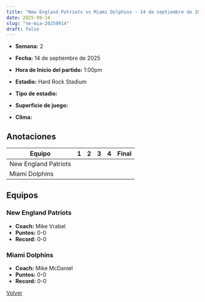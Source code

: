 ```yaml
---
title: "New England Patriots vs Miami Dolphins - 14 de septiembre de 2025"
date: 2025-09-14
slug: "ne-mia-20250914"
draft: false
---
```


* **Semana:** 2
* **Fecha:** 14 de septiembre de 2025

* **Hora de Inicio del partido:** 1:00pm
* **Estadio:** Hard Rock Stadium
* **Tipo de estadio:** 
* **Superficie de juego:** 
* **Clima:** 





## Anotaciones
| Equipo | 1 | 2 | 3 | 4 | Final |
|--------|---|---|---|---|-------|
| New England Patriots  |   |   |   |    |  |
| Miami Dolphins  |   |   |   |    |  |


## Equipos


### New England Patriots
* **Coach:** Mike Vrabel
* **Puntos:** 0-0
* **Record:** 0-0

### Miami Dolphins
* **Coach:** Mike McDaniel
* **Puntos:** 0-0
* **Record:** 0-0


[Volver](/historia/2025)
